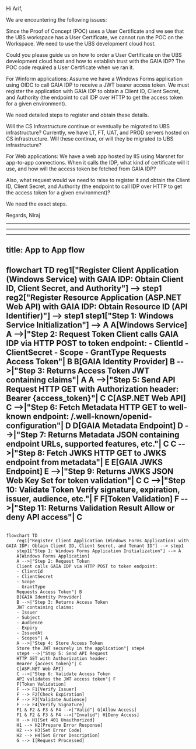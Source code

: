 Hi Arif,

We are encountering the following issues:

Since the Proof of Concept (POC) uses a User Certificate and we see that the UBS workspace has a User Certificate, we cannot run the POC on the Workspace. We need to use the UBS development cloud host.

Could you please guide us on how to order a User Certificate on the UBS development cloud host and how to establish trust with the GAIA IDP? The POC code required a User Certificate when we ran it.

For Winform applications:
Assume we have a Windows Forms application using OIDC to call GAIA IDP to receive a JWT bearer access token. We must register the application with GAIA IDP to obtain a Client ID, Client Secret, and Authority (the endpoint to call IDP over HTTP to get the access token for a given environment).

We need detailed steps to register and obtain these details.

Will the CS Infrastructure continue or eventually be migrated to UBS infrastructure? Currently, we have LT, FT, UAT, and PROD servers hosted on CS infrastructure. Will these continue, or will they be migrated to UBS infrastructure?

For Web applications:
We have a web app hosted by IIS using Marsnet for app-to-app connections. When it calls the IDP, what kind of certificate will it use, and how will the access token be fetched from GAIA IDP?

Also, what request would we need to raise to register it and obtain the Client ID, Client Secret, and Authority (the endpoint to call IDP over HTTP to get the access token for a given environment)?

We need the exact steps.

Regards,
Niraj




---

---


---
title: App to App flow
---
flowchart TD
    reg1["Register Client Application (Windows Service) with GAIA IDP: Obtain Client ID, Client Secret, and Authority"] --> step1
    reg2["Register Resource Application (ASP.NET Web API) with GAIA IDP: Obtain Resource ID (API Identifier)"] --> step1
    step1["Step 1: Windows Service Initialization"] --> A
    A[Windows Service]
    A -->|"Step 2: Request Token
    Client calls GAIA IDP via HTTP POST to token endpoint:
    - ClientId
    - ClientSecret
    - Scope
    - GrantType
    Requests Access Token"| B
    B[GAIA Identity Provider]
    B -->|"Step 3: Returns Access Token
    JWT containing claims"| A
    A -->|"Step 5: Send API Request
    HTTP GET with Authorization header:
    Bearer {access_token}"| C
    C[ASP.NET Web API]
    C -->|"Step 6: Fetch Metadata
    HTTP GET to well-known endpoint:
    /.well-known/openid-configuration"| D
    D[GAIA Metadata Endpoint]
    D -->|"Step 7: Returns Metadata
    JSON containing endpoint URLs,
    supported features, etc."| C
    C -->|"Step 8: Fetch JWKS
    HTTP GET to JWKS endpoint from metadata"| E
    E[GAIA JWKS Endpoint]
    E -->|"Step 9: Returns JWKS
    JSON Web Key Set for token validation"| C
    C -->|"Step 10: Validate Token
    Verify signature, expiration,
    issuer, audience, etc."| F
    F[Token Validation]
    F -->|"Step 11: Returns Validation Result
    Allow or deny API access"| C
---

```mermaid

flowchart TD
    reg1["Register Client Application (Windows Forms Application) with GAIA IDP: Obtain Client ID, Client Secret, and Tenant ID"] --> step1
    step1["Step 1: Windows Forms Application Initialization"] --> A
    A[Windows Forms Application]
    A -->|"Step 2: Request Token
    Client calls GAIA IDP via HTTP POST to token endpoint:
    - ClientId
    - ClientSecret
    - Scope
    - GrantType
    Requests Access Token"| B
    B[GAIA Identity Provider]
    B -->|"Step 3: Returns Access Token
    JWT containing claims:
    - Issuer
    - Subject
    - Audience
    - Expiry
    - IssuedAt
    - Scopes"| A
    A -->|"Step 4: Store Access Token
    Store the JWT securely in the application"| step4
    step4 -->|"Step 5: Send API Request
    HTTP GET with Authorization header:
    Bearer {access_token}"| C
    C[ASP.NET Web API]
    C -->|"Step 6: Validate Access Token
    API validates the JWT access token"| F
    F[Token Validation]
    F --> F1[Verify Issuer]
    F --> F2[Check Expiration]
    F --> F3[Validate Audience]
    F --> F4[Verify Signature]
    F1 & F2 & F3 & F4 -->|"Valid"| G[Allow Access]
    F1 & F2 & F3 & F4 -->|"Invalid"| H[Deny Access]
    H --> H1[Set 401 Unauthorized]
    H1 --> H2[Prepare Error Response]
    H2 --> H3[Set Error Code]
    H2 --> H4[Set Error Description]
    G --> I[Request Processed]
